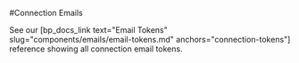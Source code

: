 #Connection Emails

See our [bp_docs_link text="Email Tokens" slug="components/emails/email-tokens.md" anchors="connection-tokens"] reference showing all connection email tokens.